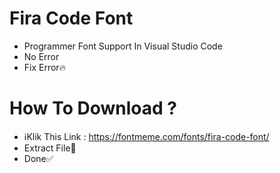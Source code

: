 # Fira Code Font
- Programmer Font Support In Visual Studio Code
- No Error
- Fix Error🔥
# How To Download ?
- ℹKlik This Link : https://fontmeme.com/fonts/fira-code-font/
- Extract File🔗
- Done✅
